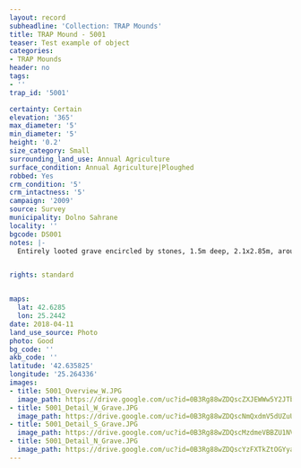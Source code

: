 ```yaml
---
layout: record
subheadline: 'Collection: TRAP Mounds'
title: TRAP Mound - 5001
teaser: Test example of object
categories:
- TRAP Mounds
header: no
tags:
- ''
trap_id: '5001'

certainty: Certain
elevation: '365'
max_diameter: '5'
min_diameter: '5'
height: '0.2'
size_category: Small
surrounding_land_use: Annual Agriculture
surface_condition: Annual Agriculture|Ploughed
robbed: Yes
crm_condition: '5'
crm_intactness: '5'
campaign: '2009'
source: Survey
municipality: Dolno Sahrane
locality: ''
bgcode: DS001
notes: |-
  Entirely looted grave encircled by stones, 1.5m deep, 2.1x2.85m, around the grave several large stones (ca 15 m circle around), soil from grave around.


rights: standard


maps:
  lat: 42.6285
  lon: 25.2442
date: 2018-04-11
land_use_source: Photo
photo: Good
bg_code: ''
akb_code: ''
latitude: '42.635825'
longitude: '25.264336'
images:
- title: 5001_Overview_W.JPG
  image_path: https://drive.google.com/uc?id=0B3Rg88wZDQscZXJEWWw5Y2JTbGM
- title: 5001_Detail_W_Grave.JPG
  image_path: https://drive.google.com/uc?id=0B3Rg88wZDQscNmQxdmV5dUZuUmc
- title: 5001_Detail_S_Grave.JPG
  image_path: https://drive.google.com/uc?id=0B3Rg88wZDQscMzdmeVBBZU1NVmc
- title: 5001_Detail_N_Grave.JPG
  image_path: https://drive.google.com/uc?id=0B3Rg88wZDQscYzFXTkZtOGYyalE
---
```

